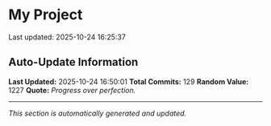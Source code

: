 # My Project


Last updated: 2025-10-24 16:25:37

































































































































## Auto-Update Information

**Last Updated:** 2025-10-24 16:50:01
**Total Commits:** 129
**Random Value:** 1227
**Quote:** _Progress over perfection._

---
_This section is automatically generated and updated._